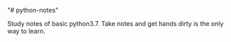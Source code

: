 "# python-notes" 

Study notes of basic python3.7. Take notes and get hands dirty is the only way to learn.
